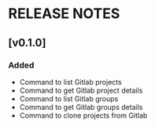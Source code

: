 # RELEASE NOTES

## [v0.1.0]
### Added
- Command to list Gitlab projects
- Command to get Gitlab project details 
- Command to list Gitlab groups
- Command to get Gitlab groups details
- Command to clone projects from Gitlab
